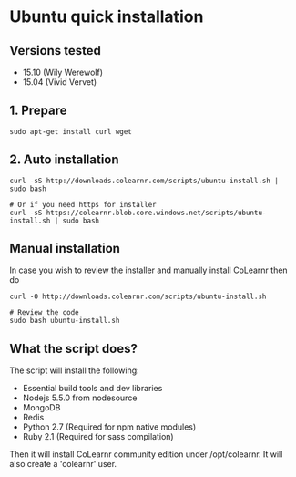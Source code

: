 # Ubuntu quick installation

## Versions tested
- 15.10 (Wily Werewolf)
- 15.04 (Vivid Vervet)

## 1. Prepare
```
sudo apt-get install curl wget
```

## 2. Auto installation
```
curl -sS http://downloads.colearnr.com/scripts/ubuntu-install.sh | sudo bash

# Or if you need https for installer
curl -sS https://colearnr.blob.core.windows.net/scripts/ubuntu-install.sh | sudo bash
```

## Manual installation

In case you wish to review the installer and manually install CoLearnr then do

```
curl -O http://downloads.colearnr.com/scripts/ubuntu-install.sh

# Review the code
sudo bash ubuntu-install.sh
```

## What the script does?

The script will install the following:

- Essential build tools and dev libraries
- Nodejs 5.5.0 from nodesource
- MongoDB
- Redis
- Python 2.7 (Required for npm native modules)
- Ruby 2.1 (Required for sass compilation)

Then it will install CoLearnr community edition under /opt/colearnr. It will also create a 'colearnr' user.
